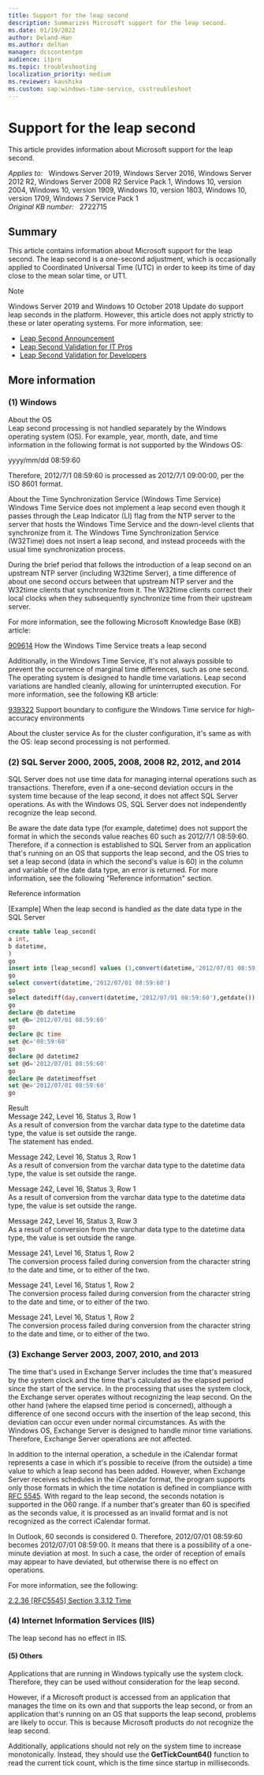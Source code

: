 ```yaml
---
title: Support for the leap second
description: Summarizes Microsoft support for the leap second.
ms.date: 01/19/2022
author: Deland-Han
ms.author: delhan
manager: dcscontentpm
audience: itpro
ms.topic: troubleshooting
localization_priority: medium
ms.reviewer: kaushika
ms.custom: sap:windows-time-service, csstroubleshoot
---
```

# Support for the leap second

This article provides information about Microsoft support for the leap second.

_Applies to:_ &nbsp; Windows Server 2019, Windows Server 2016, Windows Server 2012 R2, Windows Server 2008 R2 Service Pack 1, Windows 10, version 2004, Windows 10, version 1909, Windows 10, version 1803, Windows 10, version 1709, Windows 7 Service Pack 1  
_Original KB number:_ &nbsp; 2722715

## Summary

This article contains information about Microsoft support for the leap second. The leap second is a one-second adjustment, which is occasionally applied to Coordinated Universal Time (UTC) in order to keep its time of day close to the mean solar time, or UT1.

> [!NOTE]
> Windows Server 2019 and Windows 10 October 2018 Update do support leap seconds in the platform. However, this article does not apply strictly to these or later operating systems. For more information, see:
>  
> - [Leap Second Announcement](https://techcommunity.microsoft.com/t5/networking-blog/top-10-networking-features-in-windows-server-2019-10-accurate/ba-p/339739)  
> - [Leap Second Validation for IT Pros](https://aka.ms/ITPro-LeapSecond)  
> - [Leap Second Validation for Developers](https://aka.ms/Dev-LeapSecond)  

## More information

### (1) Windows

About the OS  
Leap second processing is not handled separately by the Windows operating system (OS). For example, year, month, date, and time information in the following format is not supported by the Windows OS:

yyyy/mm/dd 08:59:60

Therefore, 2012/7/1 08:59:60 is processed as 2012/7/1 09:00:00, per the ISO 8601 format.

About the Time Synchronization Service (Windows Time Service)  
Windows Time Service does not implement a leap second even though it passes through the Leap Indicator (LI) flag from the NTP server to the server that hosts the Windows Time Service and the down-level clients that synchronize from it. The Windows Time Synchronization Service (W32Time) does not insert a leap second, and instead proceeds with the usual time synchronization process.

During the brief period that follows the introduction of a leap second on an upstream NTP server (including W32time Server), a time difference of about one second occurs between that upstream NTP server and the W32time clients that synchronize from it. The W32time clients correct their local clocks when they subsequently synchronize time from their upstream server.

For more information, see the following Microsoft Knowledge Base (KB) article:

[909614](https://support.microsoft.com/help/909614)  How the Windows Time Service treats a leap second

Additionally, in the Windows Time Service, it's not always possible to prevent the occurrence of marginal time differences, such as one second. The operating system is designed to handle time variations. Leap second variations are handled cleanly, allowing for uninterrupted execution. For more information, see the following KB article:

[939322](https://support.microsoft.com/help/939322) Support boundary to configure the Windows Time service for high-accuracy environments

About the cluster service
As for the cluster configuration, it's same as with the OS: leap second processing is not performed.

### (2) SQL Server 2000, 2005, 2008, 2008 R2, 2012, and 2014  

SQL Server does not use time data for managing internal operations such as transactions. Therefore, even if a one-second deviation occurs in the system time because of the leap second, it does not affect SQL Server operations. As with the Windows OS, SQL Server does not independently recognize the leap second.

Be aware the date data type (for example, datetime) does not support the format in which the seconds value reaches 60 such as 2012/7/1 08:59:60. Therefore, if a connection is established to SQL Server from an application that's running on an OS that supports the leap second, and the OS tries to set a leap second (data in which the second's value is 60) in the column and variable of the date data type, an error is returned. For more information, see the following "Reference information" section.

Reference information

[Example] When the leap second is handled as the date data type in the SQL Server

```sql
create table leap_second(
a int,
b datetime,
)
go
insert into [leap_second] values (1,convert(datetime,'2012/07/01 08:59:60'))
go
select convert(datetime,'2012/07/01 08:59:60')
go
select datediff(day,convert(datetime,'2012/07/01 08:59:60'),getdate())
go
declare @b datetime
set @b='2012/07/01 08:59:60'
go
declare @c time
set @c='08:59:60'
go
declare @d datetime2
set @d='2012/07/01 08:59:60'
go
declare @e datetimeoffset 
set @e='2012/07/01 08:59:60'
go
```

Result  
Message 242, Level 16, Status 3, Row 1  
As a result of conversion from the varchar data type to the datetime data type, the value is set outside the range.  
The statement has ended.

Message 242, Level 16, Status 3, Row 1  
As a result of conversion from the varchar data type to the datetime data type, the value is set outside the range.

Message 242, Level 16, Status 3, Row 1  
As a result of conversion from the varchar data type to the datetime data type, the value is set outside the range.

Message 242, Level 16, Status 3, Row 3  
As a result of conversion from the varchar data type to the datetime data type, the value is set outside the range.

Message 241, Level 16, Status 1, Row 2  
The conversion process failed during conversion from the character string to the date and time, or to either of the two.

Message 241, Level 16, Status 1, Row 2  
The conversion process failed during conversion from the character string to the date and time, or to either of the two.

Message 241, Level 16, Status 1, Row 2  
The conversion process failed during conversion from the character string to the date and time, or to either of the two.

### (3) Exchange Server 2003, 2007, 2010, and 2013  

The time that's used in Exchange Server includes the time that's measured by the system clock and the time that's calculated as the elapsed period since the start of the service. In the processing that uses the system clock, the Exchange server operates without recognizing the leap second. On the other hand (where the elapsed time period is concerned), although a difference of one second occurs with the insertion of the leap second, this deviation can occur even under normal circumstances. As with the Windows OS, Exchange Server is designed to handle minor time variations. Therefore, Exchange Server operations are not affected.

In addition to the internal operation, a schedule in the iCalendar format represents a case in which it's possible to receive (from the outside) a time value to which a leap second has been added. However, when Exchange Server receives schedules in the iCalendar format, the program supports only those formats in which the time notation is defined in compliance with [RFC 5545](https://tools.ietf.org/html/rfc5545). With regard to the leap second, the seconds notation is supported in the 060 range. If a number that's greater than 60 is specified as the seconds value, it is processed as an invalid format and is not recognized as the correct iCalendar format.

In Outlook, 60 seconds is considered 0. Therefore, 2012/07/01 08:59:60 becomes 2012/07/01 08:59:00. It means that there is a possibility of a one-minute deviation at most. In such a case, the order of reception of emails may appear to have deviated, but otherwise there is no effect on operations.

For more information, see the following:

[2.2.36 [RFC5545] Section 3.3.12 Time](/openspecs/exchange_standards/ms-stanxical/192c6400-6de5-4308-b794-b1f541b4b823)  

### (4) Internet Information Services (IIS)  

The leap second has no effect in IIS.

#### (5) Others  

Applications that are running in Windows typically use the system clock. Therefore, they can be used without consideration for the leap second.

However, if a Microsoft product is accessed from an application that manages the time on its own and that supports the leap second, or from an application that's running on an OS that supports the leap second, problems are likely to occur. This is because Microsoft products do not recognize the leap second.

Additionally, applications should not rely on the system time to increase monotonically. Instead, they should use the **GetTickCount64()** function to read the current tick count, which is the time since startup in milliseconds.
